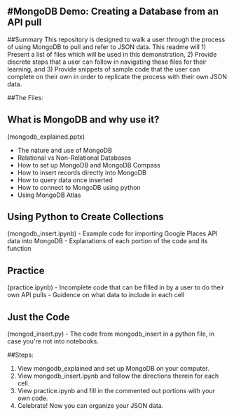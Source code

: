 #MongoDB Demo: Creating a Database from an API pull
---
##Summary
This repository is designed to walk a user through the process of using MongoDB to pull and refer to JSON data. This readme will 1) Present a list of files which will be used in this demonstration, 2) Provide discrete steps that a user can follow in navigating these files for their learning, and 3) Provide snippets of sample code that the user can complete on their own in order to replicate the process with their own JSON data.

##The Files:
<h2>What is MongoDB and why use it?</h2>
(mongodb_explained.pptx)

- The nature and use of MongoDB
- Relational vs Non-Relational Databases
- How to set up MongoDB and MongoDB Compass
- How to insert records directly into MongoDB
- How to query data once inserted
- How to connect to MongoDB using python
- Using MongoDB Atlas

<h2>Using Python to Create Collections</h2>
(mongodb_insert.ipynb)
- Example code for importing Google Places API data into MongoDB
- Explanations of each portion of the code and its function

<h2>Practice</h2>
(practice.ipynb)
- Incomplete code that can be filled in by a user to do their own API pulls
- Guidence on what data to include in each cell

<h2>Just the Code</h2>
(mongod_insert.py)
- The code from mongodb_insert in a python file, in case you're not into notebooks.

##Steps: 
1. View mongodb_explained and set up MongoDB on your computer.
2. View mongodb_insert.ipynb and follow the directions therein for each cell.
3. View practice.ipynb and fill in the commented out portions with your own code.
4. Celebrate! Now you can organize your JSON data.
